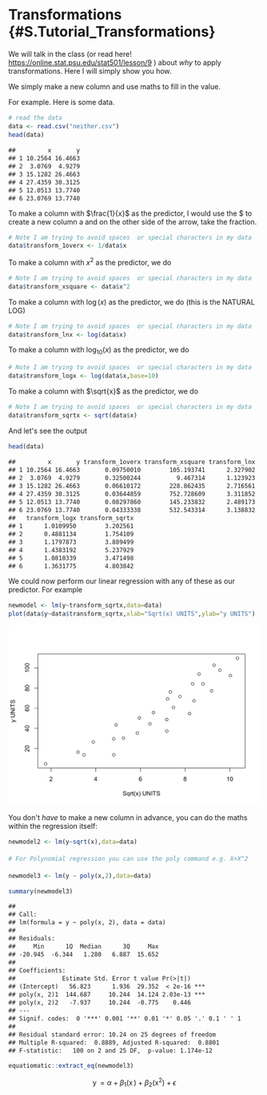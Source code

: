 



# Transformations {#S.Tutorial_Transformations}

We will talk in the class (or read here! https://online.stat.psu.edu/stat501/lesson/9 ) about *why* to apply transformations.  Here I will simply show you how.

We simply make a new column and use maths to fill in the value.

For example. Here is some data.


```r
# read the data
data <- read.csv("neither.csv")
head(data)
```

```
##         x       y
## 1 10.2564 16.4663
## 2  3.0769  4.9279
## 3 15.1282 26.4663
## 4 27.4359 30.3125
## 5 12.0513 13.7740
## 6 23.0769 13.7740
```

To make a column with $\frac{1}{x}$ as the predictor, I would use the $ to create a new column a and on the other side of the arrow, take the fraction.


```r
# Note I am trying to avoid spaces  or special characters in my data
data$transform_1overx <- 1/data$x
```


To make a column with $x^2$ as the predictor, we do


```r
# Note I am trying to avoid spaces  or special characters in my data
data$transform_xsquare <- data$x^2
```

To make a column with $\log(x)$ as the predictor, we do (this is the NATURAL LOG)


```r
# Note I am trying to avoid spaces  or special characters in my data
data$transform_lnx <- log(data$x)
```

To make a column with $\log_{10}(x)$ as the predictor, we do 


```r
# Note I am trying to avoid spaces  or special characters in my data
data$transform_logx <- log(data$x,base=10)
```

To make a column with $\sqrt{x}$ as the predictor, we do 


```r
# Note I am trying to avoid spaces  or special characters in my data
data$transform_sqrtx <- sqrt(data$x)
```

And let's see the output


```r
head(data)
```

```
##         x       y transform_1overx transform_xsquare transform_lnx
## 1 10.2564 16.4663       0.09750010        105.193741      2.327902
## 2  3.0769  4.9279       0.32500244          9.467314      1.123923
## 3 15.1282 26.4663       0.06610172        228.862435      2.716561
## 4 27.4359 30.3125       0.03644859        752.728609      3.311852
## 5 12.0513 13.7740       0.08297860        145.233832      2.489173
## 6 23.0769 13.7740       0.04333338        532.543314      3.138832
##   transform_logx transform_sqrtx
## 1      1.0109950        3.202561
## 2      0.4881134        1.754109
## 3      1.1797873        3.889499
## 4      1.4383192        5.237929
## 5      1.0810339        3.471498
## 6      1.3631775        4.803842
```

We could now perform our linear regression with any of these as our predictor.  For example



```r
newmodel <- lm(y~transform_sqrtx,data=data)
plot(data$y~data$transform_sqrtx,xlab="Sqrt(x) UNITS",ylab="y UNITS")
```

<img src="in_04-Tutorial13_Transformations_files/figure-html/unnamed-chunk-8-1.png" width="672" />

You don't *have* to make a new column in advance, you can do the maths within the regression itself:


```r
newmodel2 <- lm(y~sqrt(x),data=data)

# For Polynomial regression you can use the poly command e.g. X+X^2 

newmodel3 <- lm(y ~ poly(x,2),data=data)
```


```r
summary(newmodel3)
```

```
## 
## Call:
## lm(formula = y ~ poly(x, 2), data = data)
## 
## Residuals:
##     Min      1Q  Median      3Q     Max 
## -20.945  -6.344   1.280   6.887  15.652 
## 
## Coefficients:
##             Estimate Std. Error t value Pr(>|t|)    
## (Intercept)   56.823      1.936  29.352  < 2e-16 ***
## poly(x, 2)1  144.687     10.244  14.124 2.03e-13 ***
## poly(x, 2)2   -7.937     10.244  -0.775    0.446    
## ---
## Signif. codes:  0 '***' 0.001 '**' 0.01 '*' 0.05 '.' 0.1 ' ' 1
## 
## Residual standard error: 10.24 on 25 degrees of freedom
## Multiple R-squared:  0.8889,	Adjusted R-squared:  0.8801 
## F-statistic:   100 on 2 and 25 DF,  p-value: 1.174e-12
```


```r
equatiomatic::extract_eq(newmodel3)
```

$$
\operatorname{y} = \alpha + \beta_{1}(\operatorname{x}) + \beta_{2}(\operatorname{x^2}) + \epsilon
$$

